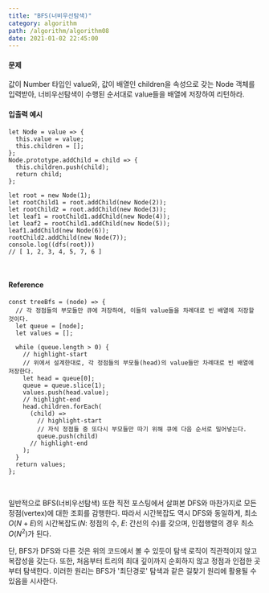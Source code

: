 ```yaml
---
title: "BFS(너비우선탐색)"
category: algorithm
path: /algorithm/algorithm08
date: 2021-01-02 22:45:00
---
```


#### 문제

값이 Number 타입인 value와, 값이 배열인 children을 속성으로 갖는 Node 객체를 입력받아, 너비우선탐색이 수행된 순서대로 value들을 배열에 저장하여 리턴하라.

#### 입출력 예시

```
let Node = value => {
  this.value = value;
  this.children = [];
};
Node.prototype.addChild = child => {
  this.children.push(child);
  return child;
};

let root = new Node(1);
let rootChild1 = root.addChild(new Node(2));
let rootChild2 = root.addChild(new Node(3));
let leaf1 = rootChild1.addChild(new Node(4));
let leaf2 = rootChild1.addChild(new Node(5));
leaf1.addChild(new Node(6));
rootChild2.addChild(new Node(7));
console.log((dfs(root)))
// [ 1, 2, 3, 4, 5, 7, 6 ]
```

<br>

#### Reference

```jsx{numberLines: true}
const treeBfs = (node) => {
  // 각 정점들의 부모들만 큐에 저장하여, 이들의 value들을 차례대로 빈 배열에 저장할 것이다.
  let queue = [node];
  let values = [];

  while (queue.length > 0) {
    // highlight-start
    // 위에서 설계한대로, 각 정점들의 부모들(head)의 value들만 차례대로 빈 배열에 저장한다.
    let head = queue[0];
    queue = queue.slice(1);
    values.push(head.value);
    // highlight-end
    head.children.forEach(
      (child) =>
        // highlight-start
        // 자식 정점들 중 또다시 부모들만 따기 위해 큐에 다음 순서로 밀어넣는다.
        queue.push(child)
      // highlight-end
    );
  }
  return values;
};
```

<br>

일반적으로 BFS(너비우선탐색) 또한 직전 포스팅에서 살펴본 DFS와 마찬가지로 모든 정점(vertex)에 대한 조회를 감행한다. 따라서 시간복잡도 역시 DFS와 동일하게, 최소 $O(N+E)$의 시간복잡도($N$: 정점의 수, $E$: 간선의 수)를 갖으며, 인접행렬의 경우 최소 $O(N{^2})$가 된다.

단, BFS가 DFS와 다른 것은 위의 코드에서 볼 수 있듯이 탐색 로직이 직관적이지 않고 복잡성을 갖는다. 또한, 처음부터 트리의 최대 깊이까지 순회하지 않고 정점과 인접한 곳부터 탐색한다. 이러한 원리는 BFS가 '최단경로' 탐색과 같은 길찾기 원리에 활용될 수 있음을 시사한다.
